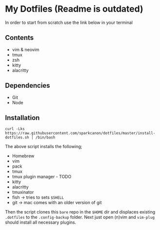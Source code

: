 # My Dotfiles (Readme is outdated)

In order to start from scratch use the link below in your terminal

## Contents

- vim & neovim
- tmux
- zsh
- kitty
- alacritty

## Dependencies

- Git
- Node

## Installation

`curl -Lks https://raw.githubusercontent.com/sparkcanon/dotfiles/master/install-dotfiles.sh | /bin/bash`

The above script installs the following;

- Homebrew
- vim
- pack
- tmux
- tmux plugin manager - TODO
- kitty
- alacritty
- tmuxinator
- fish -> tries to sets `$SHELL`
- git -> mac comes with an older version of git

Then the script clones this `bare` repo in the `$HOME` dir and displaces
existing `.dotfiles` to the `.config-backup` folder. 
Next just open (n)vim and `vim-plug` should install all necessary plugins.
